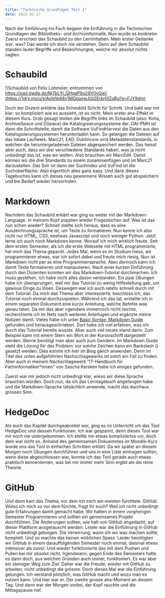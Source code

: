 ```yaml
---
title: "Technische Grundlagen Teil 1"
date: 2023-02-17
---
```


Nach der Einführung ins Fach begann die Einführung in die Technischen Grundlagen der Bibliotheks- und Archivinformatik. Nun wurde es konkreter.  
Zuerst erschien das Schaubild zu den Lerninhalten. Mein erster Gedanke war: was? Das werde ich doch nie verstehen. Denn auf dem Schaubild standen lauter 
Begriffe und Bezeichnungne, welche mir absolut nichts sagten.

# Schaubild  

![Schaubild von Felix Lohmeier, entnommen von https://pad.gwdg.de/Nj7bLYj_QHqaP9o29V0yGw](https://1drv.ms/u/s!Aohfjb68v1MQgaswJUt2Erbr0IZqBg?e=FJY9dm)

Doch der Dozent erklärte das Schaubild Schritt für Schritt. Und bald war mir klar: so kompliziert wie es aussieht, ist es nicht. Mein erster aha-Effekt in diesem
Kurs.
Grob gesagt stellen die Begriffe links im Schaubild (also: Koha, ArchiveSpace und DSpace) die Katalogisierungssysteme dar. OAI-PMH ist dann die Schnittstelle, damit
die Software VuFindHarvest die Daten aus den Katalogisierungssystemen herunterladen kann. So gelangen die Dateien auf das lokale Laufwerk.
Marc21, EAD, Dublincore sind Metadatenstandards, in welchen die heruntergeladenen Dateien abgespeichert werden. Das heisst aber auch, dass wir drei verschiedene
Standards haben, was ja nicht unbedingt das ist, was wir wollen. Also brauchen wir MarcEdit. Damit können wir die drei Standards zu einem zusammenfügen und im 
Marc21 darzustellen. Das Solr ist dann der Suchindex und VuFind ist die Suchoberfläche.
Also eigentlich alles ganz easy. Und dank dieses Tagebuches kann ich dieses neu gewonnene Wissen auch gut abspeichern und bei Bedarf wieder hervorholen.

# Markdown  

Nachdem das Schaubild erklärt war ging es weiter mit der Markdown-Language. In meinem Kopf poppten wieder Fragezeichen auf. Was ist das nun schon wieder? 
Schnell stellte sich heraus, dass es eine Auszeichnungssprache ist, um Texte zu formatieren. 
Nun kenne ich also nicht nur HTML, CSS, eeetwas Javascript und noch weniger Python. Jetzt lerne ich auch noch Markdown kenne. Worauf ich mich wirklich freute. 
Seit dem ersten Semester, als ich die erste Webseite mit HTML programmierte, hat mich das Thema gepackt. Jedes Mal, wenn es im Studium hiess, wir programmieren
etwas, war ich sofort dabei und freute mich riesig. Nun ist Markdown nicht per se eine Programmiersprache. Aber dennoch kann ich damit Texte formatieren und 
manipulieren. Nach einer kurzen Einführung durch den Dozenten konnten wir das Markdown-Tutorial durchmachen. Ich muss gestehen, ich habe nicht alles davon verstanden.
Ein paar Übungen habe ich übersprungen, weil mir das Tutorial zu wenig Hilfestellung gab, um gewisse Dinge zu lösen. Deswegen war ich auch relativ schnell durch mit
dem Tutorial. 
Da mich das Thema aber interessierte, beschloss ich, das Tutorial noch einmal durchzuspielen. Während ich das tat, erstellte ich in einem separaten Dokument eine 
kurze Anleitung, welche Befehle was genau taten. Da mir das aber irgendwie immernoch nicht reichte, recherchierte ich im Netz nach weiteren Anleitugen und 
ergänzte meine Notizen damit. Vieles habe ich unter [Basic Syntax: Markdown Guide](https://www.markdownguide.org/basic-syntax/) gefunden und herausgeschrieben. 
Dort habe ich viel erfahren, was ich durch das Tutorial bereits wusste. Aber auch viel neues stand darin. Zum Beispiel kann mit einem Stern ein Wort in der
Kursivschrift dargestellt werden. Sterne benötigt man aber auch zum Gendern. Im Markdown Guide steht die Lösung für das Problem: vor solche Zeichen kann ein 
Backslash (\) gesetzt werden. Dies konnte ich hier im Blog gleich anwenden. Denn im Titel des unten aufgeführten Nachschlagewerks ist solch ein Fall zu finden.
Aber auch in meinem Nachschlagewerk "IT-Handbuch für Fachinformatiker\*innen" von Sascha Kersken habe ich einiges gefunden. 

Zuerst war mir jedoch nicht unbedingt klar, wieso wir diese Sprache brauchen würden. Doch nun, da ich das Lerntagebuch angefangen habe und die Markdown-Sprache
tatsächlich anwende, macht das durchaus grossen Sinn.

# HedgeDoc  

Als auch das Kapitel durchgeabreitet war, ging es im Unterricht um das Tool HedgeDoc und dessen Funktionen. Ich war gespannt, denn dieses Tool war mir noch nie
untergekommen. Ich stellte mir etwas kompliziertes vor, doch dem war nicht so. Anhand des gemeinsamen Dokuemntes im Moodle-Kurs wurde uns das Tool in einfachen
Schritten erklärt. Da wir später an diesem Morgen noch Übungen durchführen und uns in eine Liste eintragen sollten, wenn diese abgeschlossen war, konnte ich 
das Tool gerade auch etwas praktisch kennenlernen, was bei mir immer mehr Sinn ergibt als die reine Theorie.

# GitHub  

Und dann kam das Thema, vor dem ich mich am meisten fürchtete. GitHub. Wieso ich mich so vor dem fürchte, fragt ihr euch? Weil ich nicht unbedingt gute 
Erfahrungen damit gemacht habe. Wir hatten in einem vorgherigen Semester Programmieren und sollten ein gemeinsames Projekt durchführen. Die Änderungen sollten, wie
halt von GitHub angedacht, auf dieser Plattform ausgetauscht werden. Leider war die Einführung in GitHub nicht unbedingt gelungen. Die Verwirrung, wann ich wo was
machen sollte, komplett. Und so machte das keinen wirklichen Spass. Leider benötigten wir GitHub in einem darauffolgenden Semester noch einmal, diesmal etwas 
intensiver als zuvor. Und wieder funktionierte das mit dem Pushen und Pullen bei mir absolut nicht. Irgendwann, gegen Ende des Semesters hatte es dann doch, aus 
welchen Gründen auch immer, funktioniert. Es war aber ein steiniger Weg zum Ziel. Daher war die Freude, wieder mit GitHub zu arbeiten, nicht unbedingt die grösste.
Doch dieses Mal war die Einführung gelungen. Ich verstand plötzlich, was GitHub macht und wozu man es nutzen kann. Und hier war er. Der zweite grosse aha-Moment an
diesem Tag. 
Und dann war der Morgen vorbei, der Kopf rauchte und die Mittagspause rief.
